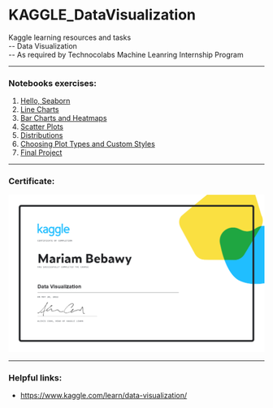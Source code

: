 # KAGGLE_DataVisualization
Kaggle learning resources and tasks  
-- Data Visualization  
-- As required by Technocolabs Machine Leanring Internship Program

***
### Notebooks exercises:
1. [Hello, Seaborn](./02-01_hello-seaborn.ipynb)
2. [Line Charts](./02-02_line-charts.ipynb)
3. [Bar Charts and Heatmaps](./02-03_bar-charts-and-heatmaps.ipynb)
4. [Scatter Plots]()
5. [Distributions]()
6. [Choosing Plot Types and Custom Styles]()
7. [Final Project]()

***
### Certificate:
![certificate](./02_MariamBebawy_Data-Visualization-certificate.png)

***
### Helpful links:
* https://www.kaggle.com/learn/data-visualization/